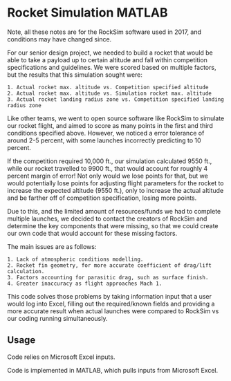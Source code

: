 # Rocket Simulation MATLAB

Note, all these notes are for the RockSim software used in 2017, and conditions may have changed since.

For our senior design project, we needed to build a rocket that would be able to take a payload up to certain altitude and fall within competition specifications and guidelines. We were scored based on multiple factors, but the results that this simulation sought were:

    1. Actual rocket max. altitude vs. Competition specified altitude
    2. Actual rocket max. altitude vs. Simulation rocket max. altitude
    3. Actual rocket landing radius zone vs. Competition specified landing radius zone

Like other teams, we went to open source software like RockSim to simulate our rocket flight, and aimed to score as many points in the first and third conditions specified above. However, we noticed a error tolerance of around 2-5 percent, with some launches incorrectly predicting to 10 percent.

If the competition required 10,000 ft., our simulation calculated 9550 ft., while our rocket travelled to 9900 ft., that would account for roughly 4 percent margin of error! Not only would we lose points for that, but we would potentially lose points for adjusting flight parameters for the rocket to increase the expected altitude (9550 ft.), only to increase the actual altitude and be farther off of competition specification, losing more points.

Due to this, and the limited amount of resources/funds we had to complete multiple launches, we decided to contact the creators of RockSim and determine the key components that were missing, so that we could create our own code that would account for these missing factors.

The main issues are as follows:

    1. Lack of atmospheric conditions modelling.
    2. Rocket fin geometry, for more accurate coefficient of drag/lift calculation.
    3. Factors accounting for parasitic drag, such as surface finish.
    4. Greater inaccuracy as flight approaches Mach 1.
    
This code solves those problems by taking information input that a user would log into Excel, filling out the required/known fields and providing a more accurate result when actual launches were compared to RockSim vs our coding running simultaneously.

## Usage

Code relies on Microsoft Excel inputs.

Code is implemented in MATLAB, which pulls inputs from Microsoft Excel.
